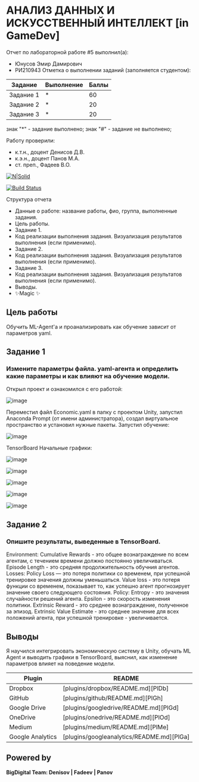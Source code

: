 # АНАЛИЗ ДАННЫХ И ИСКУССТВЕННЫЙ ИНТЕЛЛЕКТ [in GameDev]
Отчет по лабораторной работе #5 выполнил(а):
- Юнусов Эмир Дамирович
- РИ210943
Отметка о выполнении заданий (заполняется студентом):

| Задание | Выполнение | Баллы |
| ------ | ------ | ------ |
| Задание 1 | * | 60 |
| Задание 2 | * | 20 |
| Задание 3 | * | 20 |

знак "*" - задание выполнено; знак "#" - задание не выполнено;

Работу проверили:
- к.т.н., доцент Денисов Д.В.
- к.э.н., доцент Панов М.А.
- ст. преп., Фадеев В.О.

[![N|Solid](https://cldup.com/dTxpPi9lDf.thumb.png)](https://nodesource.com/products/nsolid)

[![Build Status](https://travis-ci.org/joemccann/dillinger.svg?branch=master)](https://travis-ci.org/joemccann/dillinger)

Структура отчета

- Данные о работе: название работы, фио, группа, выполненные задания.
- Цель работы.
- Задание 1.
- Код реализации выполнения задания. Визуализация результатов выполнения (если применимо).
- Задание 2.
- Код реализации выполнения задания. Визуализация результатов выполнения (если применимо).
- Задание 3.
- Код реализации выполнения задания. Визуализация результатов выполнения (если применимо).
- Выводы.
- ✨Magic ✨

## Цель работы
Обучить ML-Agent'а и проанализировать как обучение зависит от параметров yaml.

## Задание 1
### Измените параметры файла. yaml-агента и определить какие параметры и как влияют на обучение модели.

Открыл проект и ознакомился с его работой:

![image](https://user-images.githubusercontent.com/114414329/207859536-06c0b360-9edb-40ab-b658-16022fccb694.png)

Переместил файл Economic.yaml в папку с проектом Unity, запустил Anaconda Prompt (от имени администратора), создал виртуальное пространство и установил нужные пакеты.
Запустил обучение:

![image](https://user-images.githubusercontent.com/114414329/207873672-039e26d1-42e2-4baf-a484-52f18e1cf10c.png)

TensorBoard
Начальные графики:

![image](https://user-images.githubusercontent.com/114414329/208697401-1acb15d6-0ff1-4d68-ab40-b9c7e1dce9ff.png)

![image](https://user-images.githubusercontent.com/114414329/208697430-7090c7b5-b325-4b94-87bf-9f84f6a4da62.png)

![image](https://user-images.githubusercontent.com/114414329/208697460-7d849d08-df65-41f8-9c71-fae37f02a2aa.png)

![image](https://user-images.githubusercontent.com/114414329/208697477-f3ddbfc5-289f-40a2-a069-ee3bdd54fd0d.png)

![image](https://user-images.githubusercontent.com/114414329/208697500-4e7113cb-5ed9-4037-983f-56f5d56a4439.png)





## Задание 2
### Опишите результаты, выведенные в TensorBoard. 

Environment:
Cumulative Rewards - это общее вознаграждение по всем агентам, с течением времени должно постоянно увеличиваться.
Episode Length - это средняя продолжительность обучния агентов.
Losses:
Policy Loss — это потеря политики со временем, при успешной тренировке значения должны уменьшаться.
Value loss - это потеря функции со временем, показывает то, как успешно агент прогнозирует значение своего следующего состояния.
Policy:
Entropy - это значения случайности решений агента.
Epsilon - это скорость изменения политики.
Extrinsic Reward - это среднее вознаграждение, полученное за эпизод.
Extrinsic Value Estimate - это среднее значение для всех положений агента, при успешной тренировке - увеличивается.

## Выводы

Я научился интегрировать экономическую систему в Unity, обучать ML Agent и выводить графики в TensorBoard, выяснил, как изменение параметров влияет на поведение модели.

| Plugin | README |
| ------ | ------ |
| Dropbox | [plugins/dropbox/README.md][PlDb] |
| GitHub | [plugins/github/README.md][PlGh] |
| Google Drive | [plugins/googledrive/README.md][PlGd] |
| OneDrive | [plugins/onedrive/README.md][PlOd] |
| Medium | [plugins/medium/README.md][PlMe] |
| Google Analytics | [plugins/googleanalytics/README.md][PlGa] |

## Powered by

**BigDigital Team: Denisov | Fadeev | Panov**
